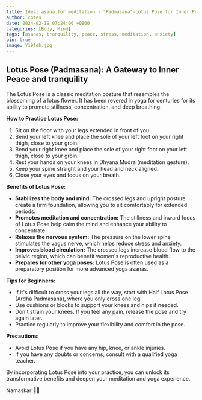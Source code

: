 ```yaml
---
title: Ideal asana for meditation - "Padmasana"-Lotus Pose for Inner Peace and tranquility..
author: cotes
date: 2024-02-19 07:24:00 +0800
categories: [Body, Mind]
tags: [asanas, tranquility, peace, stress, meditation, anxiety]
pin: true
image: Y19feb.jpg
---
```


## Lotus Pose (Padmasana): A Gateway to Inner Peace and tranquility

The Lotus Pose is a classic meditation posture that resembles the blossoming of a lotus flower. It has been revered in yoga for centuries for its ability to promote stillness, concentration, and deep breathing.

**How to Practice Lotus Pose:**

1. Sit on the floor with your legs extended in front of you.
2. Bend your left knee and place the sole of your left foot on your right thigh, close to your groin.
3. Bend your right knee and place the sole of your right foot on your left thigh, close to your groin.
4. Rest your hands on your knees in Dhyana Mudra (meditation gesture).
5. Keep your spine straight and your head and neck aligned.
6. Close your eyes and focus on your breath.

**Benefits of Lotus Pose:**

- **Stabilizes the body and mind:** The crossed legs and upright posture create a firm foundation, allowing you to sit comfortably for extended periods.
- **Promotes meditation and concentration:** The stillness and inward focus of Lotus Pose help calm the mind and enhance your ability to concentrate.
- **Relaxes the nervous system:** The pressure on the lower spine stimulates the vagus nerve, which helps reduce stress and anxiety.
- **Improves blood circulation:** The crossed legs increase blood flow to the pelvic region, which can benefit women's reproductive health.
- **Prepares for other yoga poses:** Lotus Pose is often used as a preparatory position for more advanced yoga asanas.

**Tips for Beginners:**

- If it's difficult to cross your legs all the way, start with Half Lotus Pose (Ardha Padmasana), where you only cross one leg.
- Use cushions or blocks to support your knees and hips if needed.
- Don't strain your knees. If you feel any pain, release the pose and try again later.
- Practice regularly to improve your flexibility and comfort in the pose.

**Precautions:**

- Avoid Lotus Pose if you have any hip, knee, or ankle injuries.
- If you have any doubts or concerns, consult with a qualified yoga teacher.

By incorporating Lotus Pose into your practice, you can unlock its transformative benefits and deepen your meditation and yoga experience.

Namaskar!🙏✨